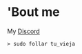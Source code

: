 # 'Bout me
My [Discord](https://discord.com/user/902686221321523211)

```console
> sudo follar tu_vieja
```
